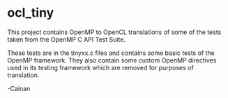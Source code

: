 ocl_tiny
============

This project contains OpenMP to OpenCL translations of some of the 
tests taken from the OpenMP C API Test Suite.

These tests are in the tinyxx.c files and contains some basic tests
of the OpenMP framework. They also contain some custom OpenMP 
directives used in its testing framework which are removed for 
purposes of translation.

-Cainan
